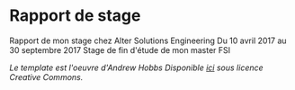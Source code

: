 # Rapport de stage

Rapport de mon stage chez Alter Solutions Engineering
Du 10 avril 2017 au 30 septembre 2017
Stage de fin d'étude de mon master FSI 

*Le template est l'oeuvre d'Andrew Hobbs
Disponible [ici](https://www.overleaf.com/latex/templates/climate-policy-initiative-report-template/kjfjzrcjgtqg#.WTVoYKJVtv0) sous licence Creative Commons.*
